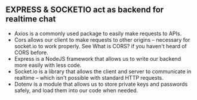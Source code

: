 EXPRESS & SOCKETIO
act as backend for realtime chat
- 
- Axios is a commonly used package to easily make requests to APIs.
- Cors allows our client to make requests to other origins – necessary for socket.io to work properly. See What is CORS? if you haven't heard of CORS before.
- Express is a NodeJS framework that allows us to write our backend more easily with less code.
- Socket.io is a library that allows the client and server to communicate in realtime – which isn't possible with standard HTTP requests.
- Dotenv is a module that allows us to store private keys and passwords safely, and load them into our code when needed.